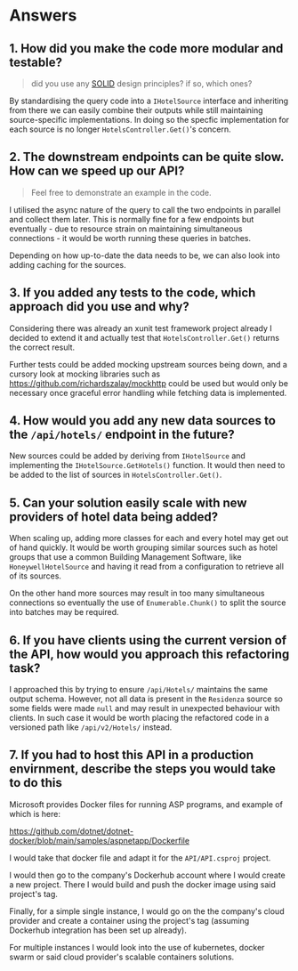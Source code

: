 # Answers

## 1. How did you make the code more modular and testable?

> did you use any [SOLID](https://en.wikipedia.org/wiki/SOLID) design principles? if so, which ones?

By standardising the query code into a `IHotelSource` interface and inheriting
from there we can easily combine their outputs while still maintaining
source-specific implementations. In doing so the specfic implementation for
each source is no longer `HotelsController.Get()`'s concern.

## 2. The downstream endpoints can be quite slow. How can we speed up our API?

> Feel free to demonstrate an example in the code.

I utilised the async nature of the query to call the two endpoints in parallel
and collect them later. This is normally fine for a few endpoints but
eventually - due to resource strain on maintaining simultaneous connections -
it would be worth running these queries in batches.

Depending on how up-to-date the data needs to be, we can also look into adding
caching for the sources.

## 3. If you added any tests to the code, which approach did you use and why?

Considering there was already an xunit test framework project already I
decided to extend it and actually test that `HotelsController.Get()` returns
the correct result.

Further tests could be added mocking upstream sources being down, and a cursory
look at mocking libraries such as https://github.com/richardszalay/mockhttp
could be used but would only be necessary once graceful error handling while
fetching data is implemented.

## 4. How would you add any new data sources to the `/api/hotels/` endpoint in the future?

New sources could be added by deriving from `IHotelSource` and implementing the
`IHotelSource.GetHotels()` function. It would then need to be added to the list
of sources in `HotelsController.Get()`.

## 5. Can your solution easily scale with new providers of hotel data being added?

When scaling up, adding more classes for each and every hotel may get out of
hand quickly. It would be worth grouping similar sources such as hotel
groups that use a common Building Management Software, like
`HoneywellHotelSource` and having it read from a configuration to retrieve
all of its sources.

On the other hand more sources may result in too many simultaneous connections
so eventually the use of `Enumerable.Chunk()` to split the source into batches
may be required.

## 6. If you have clients using the current version of the API, how would you approach this refactoring task?

I approached this by trying to ensure `/api/Hotels/` maintains the same output
schema. However, not all data is present in the `Residenza` source so some
fields were made `null` and may result in unexpected behaviour with clients. In
such case it would be worth placing the refactored code in a versioned path like
`/api/v2/Hotels/` instead.

## 7. If you had to host this API in a production envirnment, describe the steps you would take to do this

Microsoft provides Docker files for running ASP programs, and example of which
is here:

https://github.com/dotnet/dotnet-docker/blob/main/samples/aspnetapp/Dockerfile

I would take that docker file and adapt it for the `API/API.csproj` project.

I would then go to the company's Dockerhub account where I would create a new
project. There I would build and push the docker image using said project's tag.

Finally, for a simple single instance, I would go on the the company's cloud
provider and create a container using the project's tag (assuming Dockerhub
integration has been set up already).

For multiple instances I would look into the use of kubernetes, docker swarm or
said cloud provider's scalable containers solutions.
